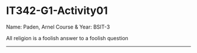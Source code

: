# IT342-G1-Activity01
Name: Paden, Arnel
Course & Year: BSIT-3

All religion is a foolish answer to a foolish question

***